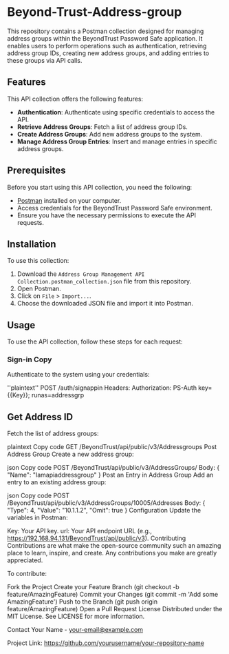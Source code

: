 # Beyond-Trust-Address-group
This repository contains a Postman collection designed for managing address groups within the BeyondTrust Password Safe application. It enables users to perform operations such as authentication, retrieving address group IDs, creating new address groups, and adding entries to these groups via API calls.

## Features

This API collection offers the following features:
- **Authentication**: Authenticate using specific credentials to access the API.
- **Retrieve Address Groups**: Fetch a list of address group IDs.
- **Create Address Groups**: Add new address groups to the system.
- **Manage Address Group Entries**: Insert and manage entries in specific address groups.

## Prerequisites

Before you start using this API collection, you need the following:
- [Postman](https://www.postman.com/downloads/) installed on your computer.
- Access credentials for the BeyondTrust Password Safe environment.
- Ensure you have the necessary permissions to execute the API requests.

## Installation

To use this collection:
1. Download the `Address Group Management API Collection.postman_collection.json` file from this repository.
2. Open Postman.
3. Click on `File` > `Import...`.
4. Choose the downloaded JSON file and import it into Postman.

## Usage

To use the API collection, follow these steps for each request:

### Sign-in Copy
Authenticate to the system using your credentials:

''plaintext''
POST /auth/signappin
Headers: Authorization: PS-Auth key={{Key}}; runas=addressgrp

## Get Address ID
Fetch the list of address groups:

plaintext
Copy code
GET /BeyondTrust/api/public/v3/Addressgroups
Post Address Group
Create a new address group:

json
Copy code
POST /BeyondTrust/api/public/v3/AddressGroups/
Body: 
{
    "Name": "Iamapiaddressgroup"
}
Post an Entry in Address Group
Add an entry to an existing address group:

json
Copy code
POST /BeyondTrust/api/public/v3/AddressGroups/10005/Addresses
Body:
{
    "Type": 4,
    "Value": "10.1.1.2",
    "Omit": true
}
Configuration
Update the variables in Postman:

Key: Your API key.
url: Your API endpoint URL (e.g., https://192.168.94.131/BeyondTrust/api/public/v3).
Contributing
Contributions are what make the open-source community such an amazing place to learn, inspire, and create. Any contributions you make are greatly appreciated.

To contribute:

Fork the Project
Create your Feature Branch (git checkout -b feature/AmazingFeature)
Commit your Changes (git commit -m 'Add some AmazingFeature')
Push to the Branch (git push origin feature/AmazingFeature)
Open a Pull Request
License
Distributed under the MIT License. See LICENSE for more information.

Contact
Your Name - your-email@example.com

Project Link: https://github.com/yourusername/your-repository-name

